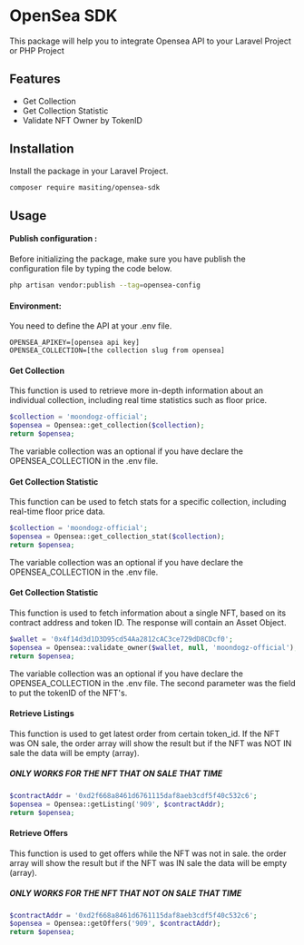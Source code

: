 # OpenSea SDK

This package will help you to integrate Opensea API to your Laravel Project or PHP Project

## Features

- Get Collection
- Get Collection Statistic
- Validate NFT Owner by TokenID

## Installation

Install the package in your Laravel Project.

```sh
composer require masiting/opensea-sdk
```

## Usage

#### Publish configuration :
Before initializing the package, make sure you have publish the configuration file by typing the code below.
```sh
php artisan vendor:publish --tag=opensea-config
```

#### Environment:
You need to define the API at your .env file.
```env
OPENSEA_APIKEY=[opensea api key]
OPENSEA_COLLECTION=[the collection slug from opensea]
```

#### Get Collection
This function is used to retrieve more in-depth information about an individual collection, including real time statistics such as floor price.
```php
$collection = 'moondogz-official';
$opensea = Opensea::get_collection($collection);
return $opensea;
```
The variable collection was an optional if you have declare the OPENSEA_COLLECTION in the .env file.

#### Get Collection Statistic
This function can be used to fetch stats for a specific collection, including real-time floor price data.
```php
$collection = 'moondogz-official';
$opensea = Opensea::get_collection_stat($collection);
return $opensea;
```
The variable collection was an optional if you have declare the OPENSEA_COLLECTION in the .env file.

#### Get Collection Statistic
This function is used to fetch information about a single NFT, based on its contract address and token ID. The response will contain an Asset Object.
```php
$wallet = '0x4f14d3d1D3D95cd54Aa2812cAC3ce729dD8CDcf0';
$opensea = Opensea::validate_owner($wallet, null, 'moondogz-official');
return $opensea;
```
The variable collection was an optional if you have declare the OPENSEA_COLLECTION in the .env file. The second parameter was the field to put the tokenID of the NFT's.

#### Retrieve Listings
This function is used to get latest order from certain token_id. If the NFT was ON sale, the order array will show the result but if the NFT was NOT IN sale the data will be empty (array).
##### ONLY WORKS FOR THE NFT THAT ON SALE THAT TIME
```php
$contractAddr = '0xd2f668a8461d6761115daf8aeb3cdf5f40c532c6';
$opensea = Opensea::getListing('909', $contractAddr);
return $opensea;
```

#### Retrieve Offers
This function is used to get offers while the NFT was not in sale. the order array will show the result but if the NFT was IN sale the data will be empty (array).
##### ONLY WORKS FOR THE NFT THAT NOT ON SALE THAT TIME
```php
$contractAddr = '0xd2f668a8461d6761115daf8aeb3cdf5f40c532c6';
$opensea = Opensea::getOffers('909', $contractAddr);
return $opensea;
```

